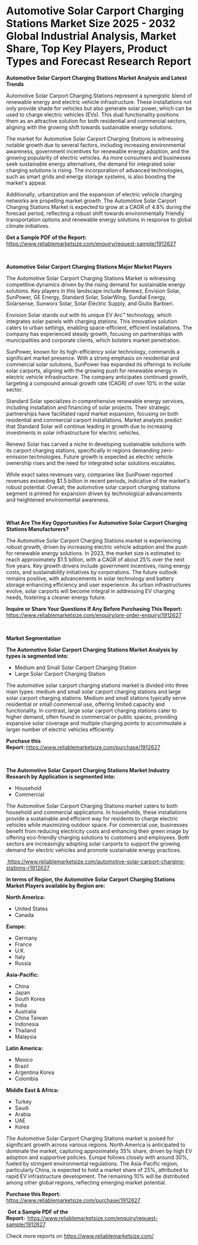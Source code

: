 <p><h1>Automotive Solar Carport Charging Stations Market Size 2025 - 2032 Global Industrial Analysis, Market Share, Top Key Players, Product Types and Forecast Research Report</h1></p><p><strong>Automotive Solar Carport Charging Stations Market Analysis and Latest Trends</strong></p>
<p><p>Automotive Solar Carport Charging Stations represent a synergistic blend of renewable energy and electric vehicle infrastructure. These installations not only provide shade for vehicles but also generate solar power, which can be used to charge electric vehicles (EVs). This dual functionality positions them as an attractive solution for both residential and commercial sectors, aligning with the growing shift towards sustainable energy solutions.</p><p>The market for Automotive Solar Carport Charging Stations is witnessing notable growth due to several factors, including increasing environmental awareness, government incentives for renewable energy adoption, and the growing popularity of electric vehicles. As more consumers and businesses seek sustainable energy alternatives, the demand for integrated solar charging solutions is rising. The incorporation of advanced technologies, such as smart grids and energy storage systems, is also boosting the market's appeal.</p><p>Additionally, urbanization and the expansion of electric vehicle charging networks are propelling market growth. The Automotive Solar Carport Charging Stations Market is expected to grow at a CAGR of 4.8% during the forecast period, reflecting a robust shift towards environmentally friendly transportation options and renewable energy solutions in response to global climate initiatives.</p></p>
<p><strong>Get a Sample PDF of the Report:&nbsp;</strong> <a href="https://www.reliablemarketsize.com/enquiry/request-sample/1912627?utm_campaign=3201&utm_medium=2&utm_source=Github&utm_content=ia&utm_term=31032025&utm_id=automotive-solar-carport-charging-stations">https://www.reliablemarketsize.com/enquiry/request-sample/1912627</a></p>
<p>&nbsp;</p>
<p><strong>Automotive Solar Carport Charging Stations Major Market Players</strong></p>
<p><p>The Automotive Solar Carport Charging Stations Market is witnessing competitive dynamics driven by the rising demand for sustainable energy solutions. Key players in this landscape include Renewz, Envision Solar, SunPower, GE Energy, Standard Solar, SolarWing, Sundial Energy, Solarsense, Sunworx Solar, Solar Electric Supply, and Giulio Barbieri.</p><p>Envision Solar stands out with its unique EV Arc™ technology, which integrates solar panels with charging stations. This innovative solution caters to urban settings, enabling space-efficient, efficient installations. The company has experienced steady growth, focusing on partnerships with municipalities and corporate clients, which bolsters market penetration.</p><p>SunPower, known for its high-efficiency solar technology, commands a significant market presence. With a strong emphasis on residential and commercial solar solutions, SunPower has expanded its offerings to include solar carports, aligning with the growing push for renewable energy in electric vehicle infrastructure. The company anticipates continued growth, targeting a compound annual growth rate (CAGR) of over 10% in the solar sector.</p><p>Standard Solar specializes in comprehensive renewable energy services, including installation and financing of solar projects. Their strategic partnerships have facilitated rapid market expansion, focusing on both residential and commercial carport installations. Market analysts predict that Standard Solar will continue leading in growth due to increasing investments in solar infrastructure for electric vehicles.</p><p>Renewz Solar has carved a niche in developing sustainable solutions with its carport charging stations, specifically in regions demanding zero-emission technologies. Future growth is expected as electric vehicle ownership rises and the need for integrated solar solutions escalates.</p><p>While exact sales revenues vary, companies like SunPower reported revenues exceeding $1.5 billion in recent periods, indicative of the market's robust potential. Overall, the automotive solar carport charging stations segment is primed for expansion driven by technological advancements and heightened environmental awareness.</p></p>
<p>&nbsp;</p>
<p><strong>What Are The Key Opportunities For Automotive Solar Carport Charging Stations Manufacturers?</strong></p>
<p><p>The Automotive Solar Carport Charging Stations market is experiencing robust growth, driven by increasing electric vehicle adoption and the push for renewable energy solutions. In 2023, the market size is estimated to reach approximately $1.5 billion, with a CAGR of about 25% over the next five years. Key growth drivers include government incentives, rising energy costs, and sustainability initiatives by corporations. The future outlook remains positive, with advancements in solar technology and battery storage enhancing efficiency and user experience. As urban infrastructures evolve, solar carports will become integral in addressing EV charging needs, fostering a cleaner energy future.</p></p>
<p><strong>Inquire or Share Your Questions If Any Before Purchasing This Report:</strong> <a href="https://www.reliablemarketsize.com/enquiry/pre-order-enquiry/1912627?utm_campaign=3201&utm_medium=2&utm_source=Github&utm_content=ia&utm_term=31032025&utm_id=automotive-solar-carport-charging-stations">https://www.reliablemarketsize.com/enquiry/pre-order-enquiry/1912627</a></p>
<p>&nbsp;</p>
<p><strong>Market Segmentation</strong></p>
<p><strong>The Automotive Solar Carport Charging Stations Market Analysis by types is segmented into:</strong></p>
<p><ul><li>Medium and Small Solar Carport Charging Station</li><li>Large Solar Carport Charging Station</li></ul></p>
<p><p>The automotive solar carport charging stations market is divided into three main types: medium and small solar carport charging stations and large solar carport charging stations. Medium and small stations typically serve residential or small commercial use, offering limited capacity and functionality. In contrast, large solar carport charging stations cater to higher demand, often found in commercial or public spaces, providing expansive solar coverage and multiple charging points to accommodate a larger number of electric vehicles efficiently.</p></p>
<p><strong>Purchase this Report:&nbsp;</strong><a href="https://www.reliablemarketsize.com/purchase/1912627?utm_campaign=3201&utm_medium=2&utm_source=Github&utm_content=ia&utm_term=31032025&utm_id=automotive-solar-carport-charging-stations">https://www.reliablemarketsize.com/purchase/1912627</a></p>
<p>&nbsp;</p>
<p><strong>The Automotive Solar Carport Charging Stations Market Industry Research by Application is segmented into:</strong></p>
<p><ul><li>Household</li><li>Commercial</li></ul></p>
<p><p>The Automotive Solar Carport Charging Stations market caters to both household and commercial applications. In households, these installations provide a sustainable and efficient way for residents to charge electric vehicles while maximizing outdoor space. For commercial use, businesses benefit from reducing electricity costs and enhancing their green image by offering eco-friendly charging solutions to customers and employees. Both sectors are increasingly adopting solar carports to support the growing demand for electric vehicles and promote sustainable energy practices.</p></p>
<p><a href="https://www.reliablemarketsize.com/automotive-solar-carport-charging-stations-r1912627?utm_campaign=3201&utm_medium=2&utm_source=Github&utm_content=ia&utm_term=31032025&utm_id=automotive-solar-carport-charging-stations">&nbsp;https://www.reliablemarketsize.com/automotive-solar-carport-charging-stations-r1912627</a></p>
<p><strong>In terms of Region, the Automotive Solar Carport Charging Stations Market Players available by Region are:</strong></p>
<p>
    <p> <strong> North America: </strong>
        <ul>
            <li>United States</li>
            <li>Canada</li>
        </ul>
        </p> 
    <p> <strong> Europe: </strong>
        <ul>
            <li>Germany</li>
            <li>France</li>
            <li>U.K.</li>
            <li>Italy</li>
            <li>Russia</li>
        </ul>
        </p> 
    <p> <strong> Asia-Pacific: </strong>
        <ul>
            <li>China</li>
            <li>Japan</li>
            <li>South Korea</li>
            <li>India</li>
            <li>Australia</li>
            <li>China Taiwan</li>
            <li>Indonesia</li>
            <li>Thailand</li>
            <li>Malaysia</li>
        </ul>
        </p> 
    <p> <strong> Latin America: </strong>
        <ul>
            <li>Mexico</li>
            <li>Brazil</li>
            <li>Argentina Korea</li>
            <li>Colombia</li>
        </ul>
        </p> 
    <p> <strong> Middle East & Africa: </strong>
        <ul>
            <li>Turkey</li>
            <li>Saudi</li>
            <li>Arabia</li>
            <li>UAE</li>
            <li>Korea</li>
        </ul>
    </p>
    </p>
<p><p>The Automotive Solar Carport Charging Stations market is poised for significant growth across various regions. North America is anticipated to dominate the market, capturing approximately 35% share, driven by high EV adoption and supportive policies. Europe follows closely with around 30%, fueled by stringent environmental regulations. The Asia-Pacific region, particularly China, is expected to hold a market share of 25%, attributed to rapid EV infrastructure development. The remaining 10% will be distributed among other global regions, reflecting emerging market potential.</p></p>
<p><strong>Purchase this Report: </strong><a href="https://www.reliablemarketsize.com/purchase/1912627?utm_campaign=3201&utm_medium=2&utm_source=Github&utm_content=ia&utm_term=31032025&utm_id=automotive-solar-carport-charging-stations">https://www.reliablemarketsize.com/purchase/1912627</a></p>
<p>&nbsp;<strong>Get a Sample PDF of the Report:&nbsp;&nbsp;</strong><a href="https://www.reliablemarketsize.com/enquiry/request-sample/1912627?utm_campaign=3201&utm_medium=2&utm_source=Github&utm_content=ia&utm_term=31032025&utm_id=automotive-solar-carport-charging-stations">https://www.reliablemarketsize.com/enquiry/request-sample/1912627</a></p>
<p><strong></strong></p>
<p>Check more reports on <a href="https://www.reliablemarketsize.com/?utm_campaign=3201&utm_medium=2&utm_source=Github&utm_content=ia&utm_term=31032025&utm_id=automotive-solar-carport-charging-stations">https://www.reliablemarketsize.com/</a></p>